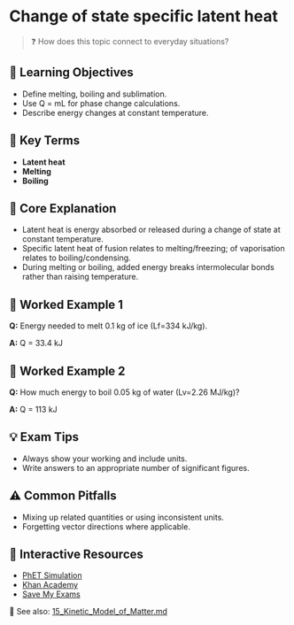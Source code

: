 # Change of state specific latent heat

> ❓ How does this topic connect to everyday situations?

<!--
Gamma Metadata:
Course: IGCSE Physics Year 10
Topic: Change of state specific latent heat
-->

## 🎯 Learning Objectives
- Define melting, boiling and sublimation.
- Use Q = mL for phase change calculations.
- Describe energy changes at constant temperature.

## 🔑 Key Terms
- **Latent heat**
- **Melting**
- **Boiling**

## 📘 Core Explanation
- Latent heat is energy absorbed or released during a change of state at constant temperature.
- Specific latent heat of fusion relates to melting/freezing; of vaporisation relates to boiling/condensing.
- During melting or boiling, added energy breaks intermolecular bonds rather than raising temperature.

## 🧮 Worked Example 1
**Q:** Energy needed to melt 0.1 kg of ice (Lf=334 kJ/kg).

**A:** Q = 33.4 kJ

## 🧮 Worked Example 2
**Q:** How much energy to boil 0.05 kg of water (Lv=2.26 MJ/kg)?

**A:** Q = 113 kJ

## 💡 Exam Tips
- Always show your working and include units.
- Write answers to an appropriate number of significant figures.

## ⚠️ Common Pitfalls
- Mixing up related quantities or using inconsistent units.
- Forgetting vector directions where applicable.

## 🔗 Interactive Resources
- [PhET Simulation](https://phet.colorado.edu/)
- [Khan Academy](https://www.khanacademy.org/science/physics)
- [Save My Exams](https://www.savemyexams.co.uk/)

📎 See also: [15_Kinetic_Model_of_Matter.md](15_Kinetic_Model_of_Matter.md)
